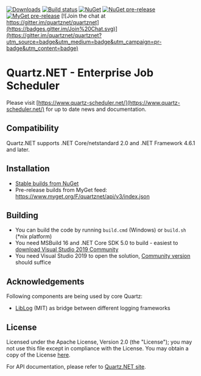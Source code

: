 [![Downloads](https://img.shields.io/nuget/dt/Quartz)](#)
[![Build status](https://ci.appveyor.com/api/projects/status/d9ahvu9u77qjhx9r/branch/master?svg=true)](https://ci.appveyor.com/project/lahma/quartznet-6fcn8/branch/master)
[![NuGet](http://img.shields.io/nuget/v/Quartz.svg)](https://www.nuget.org/packages/Quartz/)
[![NuGet pre-release](http://img.shields.io/nuget/vpre/Quartz.svg)](https://www.nuget.org/packages/Quartz/)
[![MyGet pre-release](https://img.shields.io/myget/quartznet/vpre/Quartz)](#)
[![Join the chat at https://gitter.im/quartznet/quartznet](https://badges.gitter.im/Join%20Chat.svg)](https://gitter.im/quartznet/quartznet?utm_source=badge&utm_medium=badge&utm_campaign=pr-badge&utm_content=badge)

# Quartz.NET - Enterprise Job Scheduler

Please visit [https://www.quartz-scheduler.net/](https://www.quartz-scheduler.net/) for up to date news and documentation.

## Compatibility

Quartz.NET supports .NET Core/netstandard 2.0 and .NET Framework 4.6.1 and later.

## Installation

* [Stable builds from NuGet](https://www.nuget.org/packages?q=owner%3AQuartz.NET)
* Pre-release builds from MyGet feed: https://www.myget.org/F/quartznet/api/v3/index.json

## Building

* You can build the code by running `build.cmd` (Windows) or `build.sh` (*nix platform)
* You need MSBuild 16 and .NET Core SDK 5.0 to build - easiest to [download Visual Studio 2019 Community](https://www.visualstudio.com/downloads/)
* You need Visual Studio 2019 to open the solution, [Community version](https://www.visualstudio.com/downloads/) should suffice

## Acknowledgements

Following components are being used by core Quartz:

* [LibLog](https://github.com/damianh/LibLog) (MIT) as bridge between different logging frameworks


## License

Licensed under the Apache License, Version 2.0 (the "License"); you may not 
use this file except in compliance with the License. You may obtain a copy 
of the License [here](http://www.apache.org/licenses/LICENSE-2.0).

For API documentation, please refer to [Quartz.NET site](http://quartznet.sourceforge.net/apidoc/3.0/html/).
